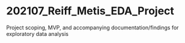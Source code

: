 # 202107_Reiff_Metis_EDA_Project
Project scoping, MVP, and accompanying documentation/findings for exploratory data analysis
